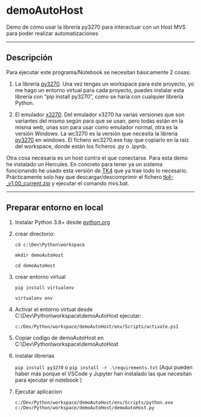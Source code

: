 # demoAutoHost
Demo de cómo usar la librería py3270 para interactuar con un Host MVS para poder realizar automatizaciones

---

## Descripción

Para ejecutar este programa/Notebook se necesitan básicamente 2 cosas:

1. La librería [py3270](https://github.com/py3270/py3270). Una vez tengas un workspace para este proyecto, yo me hago un entorno virtual para cada proyecto, puedes instalar esta librería con “pip install py3270”, como se haría con cualquier librería Python.

2. El emulador [x3270](http://x3270.bgp.nu/). Del emulador x3270 ha varias versiones que son variantes del mismo según para que se usan, pero todas están en la misma web, unas son para usar como emulador normal, otra es la versión Windows. La wc3270 es la versión que necesita la librería [py3270](https://github.com/py3270/py3270) en windows. El fichero wc3270.exe hay que copiarlo en la raíz del workspace, donde están los ficheros .py o .ipynb. 

Otra cosa necesaria es un host contra el que conectarse. Para esta demo he instalado un Hercules. En concreto para tener ya un sistema funcionando he usado esta versión de [TK4](https://wotho.ethz.ch/tk4-/) que ya trae todo lo necesario. Prácticamente solo hay que descargar/descomprimir el fichero [tk4-_v1.00_current.zip](https://wotho.ethz.ch/tk4-/tk4-_v1.00_current.zip) y ejecutar el comando mvs.bat.


---

## Preparar entorno en local

1. Instalar Python 3.8+ desde [python.org](https://www.python.org/downloads/)

2. crear directorio:

	`cd c:\Dev\Python\workspace`
	
	`mkdir demoAutoHost`
	
	`cd demoAutoHost`
	
3. crear entorno virtual
	
	`pip install virtualenv`
	
	`virtualenv env`
	
4. Activar el entorno virtual
	desde C:\Dev\Python\workspace\demoAutoHost ejecutar:
	
	`c:/Dev/Python/workspace/demoAutoHost/env/Scripts/activate.ps1`
	
5. Copiar codigo de demoAutoHost en C:\Dev\Python\workspace\demoAutoHost

6. instalar librerias

    `pip install py3270`
    o
	`pip install -r .\requirements.txt` (Aquí pueden haber más porque el VSCode y Jupyter han instalado las que necesitan para ejecutar el notebook )
	
7. Ejecutar aplicacion

	`c:/Dev/Python/workspace/demoAutoHost/env/Scripts/python.exe c:/Dev/Python/workspace/demoAutoHost/demoAutoHost.py`

